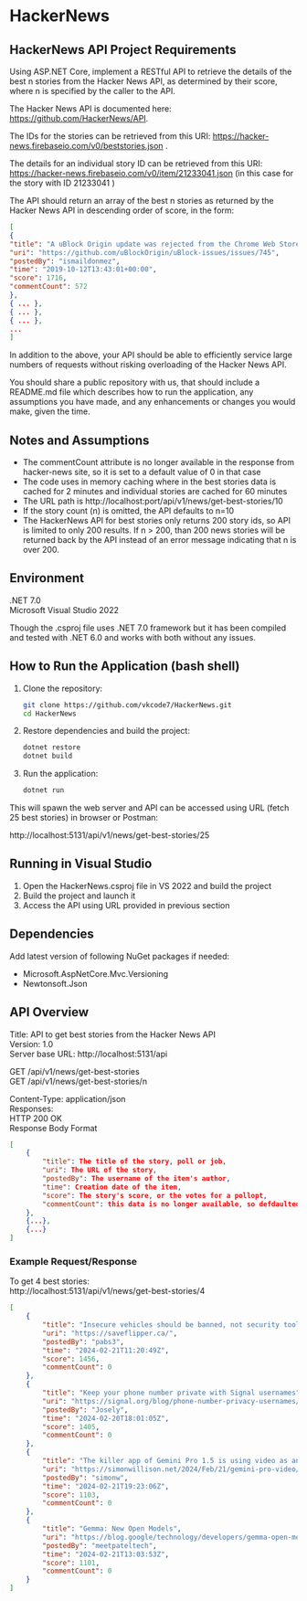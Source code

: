# HackerNews
## HackerNews API Project Requirements

Using ASP.NET Core, implement a RESTful API to retrieve the details of the best n stories from the Hacker News API, as determined by their score, where n is specified by the caller to the API.

The Hacker News API is documented here: https://github.com/HackerNews/API.

The IDs for the stories can be retrieved from this URI: https://hacker-news.firebaseio.com/v0/beststories.json .

The details for an individual story ID can be retrieved from this URI: https://hacker-news.firebaseio.com/v0/item/21233041.json (in this case for the story with ID 21233041 )

The API should return an array of the best n stories as returned by the Hacker News API in descending order of score, in the form:

```json
[
{
"title": "A uBlock Origin update was rejected from the Chrome Web Store",
"uri": "https://github.com/uBlockOrigin/uBlock-issues/issues/745",
"postedBy": "ismaildonmez",
"time": "2019-10-12T13:43:01+00:00",
"score": 1716,
"commentCount": 572
},
{ ... },
{ ... },
{ ... },
...
]
```

In addition to the above, your API should be able to efficiently service large numbers of requests without risking overloading of the Hacker News API.

You should share a public repository with us, that should include a README.md file which describes how to run the application, any assumptions you have made, and any enhancements or changes you would make, given the time.

## Notes and Assumptions
- The commentCount attribute is no longer available in the response from hacker-news site, so it is set to a default value of 0 in that case
- The code uses in memory caching where in the best stories data is cached for 2 minutes and individual stories are cached for 60 minutes
- The URL path is http://localhost:port/api/v1/news/get-best-stories/10
- If the story count (n) is omitted, the API defaults to n=10
- The HackerNews API for best stories only returns 200 story ids, so API is limited to only 200 results. If n > 200, than 200 news stories will be returned back by the API instead of an error message indicating that n is over 200.

## Environment
.NET 7.0<br>
Microsoft Visual Studio 2022<br>

Though the .csproj file uses .NET 7.0 framework but it has been compiled and tested with .NET 6.0 and works with both without any issues.

## How to Run the Application (bash shell)

1. Clone the repository:
   ```bash
   git clone https://github.com/vkcode7/HackerNews.git
   cd HackerNews

2. Restore dependencies and build the project:
   ```bash
   dotnet restore
   dotnet build

2. Run the application:
   ```bash
   dotnet run

This will spawn the web server and API can be accessed using URL (fetch 25 best stories) in browser or Postman:

http://localhost:5131/api/v1/news/get-best-stories/25

## Running in Visual Studio

1. Open the HackerNews.csproj file in VS 2022 and build the project
2. Build the project and launch it
3. Access the API using URL provided in previous section

## Dependencies
Add latest version of following NuGet packages if needed:
- Microsoft.AspNetCore.Mvc.Versioning
- Newtonsoft.Json

## API Overview

Title: API to get best stories from the Hacker News API<br>
Version: 1.0<br>
Server base URL: http://localhost:5131/api<br>

GET /api/v1/news/get-best-stories<br>
GET /api/v1/news/get-best-stories/n

Content-Type: application/json <br>
Responses:<br>
   HTTP 200 OK<br>
   Response Body Format<br>
```json
[
    {
        "title": The title of the story, poll or job,
        "uri": The URL of the story,
        "postedBy": The username of the item's author,
        "time": Creation date of the item,
        "score": The story's score, or the votes for a pollopt,
        "commentCount": this data is no longer available, so defdaulted to 0
    },
    {...},
    {...}
]
```
### Example Request/Response
To get 4 best stories:<br>
http://localhost:5131/api/v1/news/get-best-stories/4

```json
[
    {
        "title": "Insecure vehicles should be banned, not security tools like the Flipper Zero",
        "uri": "https://saveflipper.ca/",
        "postedBy": "pabs3",
        "time": "2024-02-21T11:20:49Z",
        "score": 1456,
        "commentCount": 0
    },
    {
        "title": "Keep your phone number private with Signal usernames",
        "uri": "https://signal.org/blog/phone-number-privacy-usernames/",
        "postedBy": "Josely",
        "time": "2024-02-20T18:01:05Z",
        "score": 1405,
        "commentCount": 0
    },
    {
        "title": "The killer app of Gemini Pro 1.5 is using video as an input",
        "uri": "https://simonwillison.net/2024/Feb/21/gemini-pro-video/",
        "postedBy": "simonw",
        "time": "2024-02-21T19:23:06Z",
        "score": 1103,
        "commentCount": 0
    },
    {
        "title": "Gemma: New Open Models",
        "uri": "https://blog.google/technology/developers/gemma-open-models/",
        "postedBy": "meetpateltech",
        "time": "2024-02-21T13:03:53Z",
        "score": 1101,
        "commentCount": 0
    }
]
```
